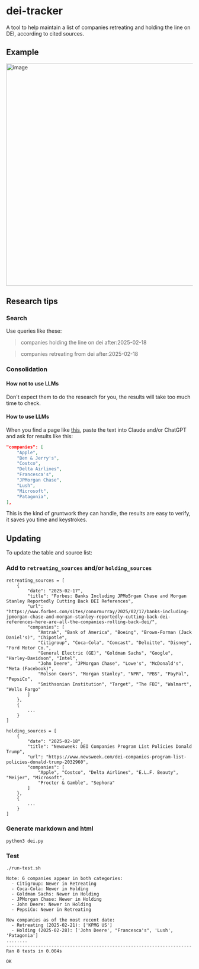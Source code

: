 # dei-tracker

A tool to help maintain a list of companies retreating and holding the line on DEI, according to cited sources.

## Example

<img width="600" alt="image" src="https://github.com/user-attachments/assets/0c7ebb6c-d0dc-4132-92c8-876fb3c3fc22" />

## Research tips

### Search

Use queries like these:

> companies holding the line on dei after:2025-02-18

> companies retreating from dei after:2025-02-18

### Consolidation

#### How not to use LLMs

Don't expect them to do the research for you, the results will take too much time to check.

#### How to use LLMs

When you find a page like [this](https://time.com/7261857/us-companies-keep-dei-initiatives-list-trump-diversity-order-crackdown/), paste the text into Claude and/or ChatGPT and ask for results like this:

```json
"companies": [
    "Apple",
    "Ben & Jerry's",
    "Costco",
    "Delta Airlines",
    "Francesca's",
    "JPMorgan Chase",
    "Lush",
    "Microsoft",
    "Patagonia",
],
```

This is the kind of gruntwork they can handle, the results are easy to verify, it saves you time and keystrokes.


## Updating

To update the table and source list:

### Add to `retreating_sources` and/or `holding_sources`

```
retreating_sources = [
    {
        "date": "2025-02-17",
        "title": "Forbes: Banks Including JPMo5rgan Chase and Morgan Stanley Reportedly Cutting Back DEI References",
        "url": "https://www.forbes.com/sites/conormurray/2025/02/17/banks-including-jpmorgan-chase-and-morgan-stanley-reportedly-cutting-back-dei-references-here-are-all-the-companies-rolling-back-dei/",
        "companies": [
            "Amtrak", "Bank of America", "Boeing", "Brown-Forman (Jack Daniel's)", "Chipotle",
            "Citigroup", "Coca-Cola", "Comcast", "Deloitte", "Disney", "Ford Motor Co.",
            "General Electric (GE)", "Goldman Sachs", "Google", "Harley-Davidson", "Intel",
            "John Deere", "JPMorgan Chase", "Lowe's", "McDonald's", "Meta (Facebook)",
            "Molson Coors", "Morgan Stanley", "NPR", "PBS", "PayPal", "PepsiCo",
            "Smithsonian Institution", "Target", "The FBI", "Walmart", "Wells Fargo"
        ]
    },
    {
        ...
    }
]
```

```
holding_sources = [
    {
        "date": "2025-02-18",
        "title": "Newsweek: DEI Companies Program List Policies Donald Trump",
        "url": "https://www.newsweek.com/dei-companies-program-list-policies-donald-trump-2032960",
        "companies": [
            "Apple", "Costco", "Delta Airlines", "E.L.F. Beauty", "Meijer", "Microsoft",
            "Procter & Gamble", "Sephora"
        ]
    },
    {
        ...
    }
]
```
### Generate markdown and html

```
python3 dei.py
```

### Test

```
./run-test.sh

Note: 6 companies appear in both categories:
  - Citigroup: Newer in Retreating
  - Coca-Cola: Newer in Holding
  - Goldman Sachs: Newer in Holding
  - JPMorgan Chase: Newer in Holding
  - John Deere: Newer in Holding
  - PepsiCo: Newer in Retreating

New companies as of the most recent date:
  - Retreating (2025-02-21): ['KPMG US']
  - Holding (2025-02-28): ['John Deere', "Francesca's", 'Lush', 'Patagonia']
........
----------------------------------------------------------------------
Ran 8 tests in 0.004s

OK
```
